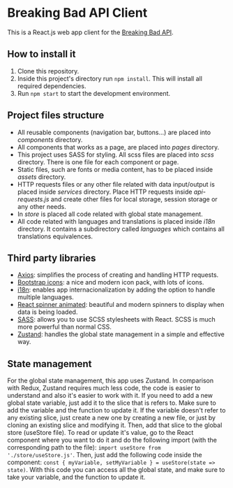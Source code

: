# Breaking Bad API Client
This is a React.js web app client for the [Breaking Bad API](https://breakingbadapi.com/).

## How to install it
1. Clone this repository.
2. Inside this project's directory run ``npm install``. This will install all required dependencies.
3. Run ``npm start`` to start the development environment.

## Project files structure
- All reusable components (navigation bar, buttons...) are placed into *components* directory.
- All components that works as a page, are placed into *pages* directory.
- This project uses SASS for styling. All scss files are placed into *scss* directory. There is one file for each component or page.
- Static files, such are fonts or media content, has to be placed inside *assets* directory.
- HTTP requests files or any other file related with data input/output is placed inside *services* directory. Place HTTP requests inside *api-requests.js* and create other files for local storage, session storage or any other needs.
- In *store* is placed all code related with global state management.
- All code related with languages and translations is placed inside *i18n* directory. It contains a subdirectory called *languages* which contains all translations equivalences.

## Third party libraries
- [Axios](https://github.com/axios/axios): simplifies the process of creating and handling HTTP requests.
- [Bootstrap icons](https://icons.getbootstrap.com/): a nice and modern icon pack, with lots of icons.
- [i18n](https://react.i18next.com/): enables app internacionalization by adding the option to handle multiple languages.
- [React spinner animated](https://www.npmjs.com/package/react-spinner-animated): beautiful and modern spinners to display when data is being loaded.
- [SASS](https://www.npmjs.com/package/sass): allows you to use SCSS stylesheets with React. SCSS is much more powerful than normal CSS.
- [Zustand](https://github.com/pmndrs/zustand): handles the global state management in a simple and effective way.

## State management
For the global state management, this app uses Zustand. In comparison with Redux, Zustand requires much less code, the code is easier to understand and also it's easier to work with it.
If you need to add a new global state variable, just add it to the slice that is refers to. Make sure to add the variable and the function to update it. If the variable doesn't refer to any existing slice, just create a new one by creating a new file, or just by cloning an existing slice and modifying it. Then, add that slice to the global store (useStore file).
To read or update it's value, go to the React component where you want to do it and do the following import (with the corresponding path to the file): ``import useStore from './store/useStore.js'``. Then, just add the following code inside the component: ``const { myVariable, setMyVariable } = useStore(state => state)``. With this code you can access all the global state, and make sure to take your variable, and the function to update it.
